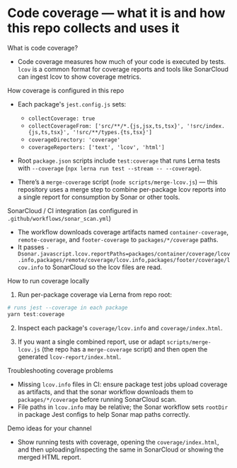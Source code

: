 # Code coverage — what it is and how this repo collects and uses it

What is code coverage?

- Code coverage measures how much of your code is executed by tests. `lcov` is a common format for coverage reports and tools like SonarCloud can ingest lcov to show coverage metrics.

How coverage is configured in this repo

- Each package's `jest.config.js` sets:
  - `collectCoverage: true`
  - `collectCoverageFrom: ['src/**/*.{js,jsx,ts,tsx}', '!src/index.{js,ts,tsx}', '!src/**/types.{ts,tsx}']`
  - `coverageDirectory: 'coverage'`
  - `coverageReporters: ['text', 'lcov', 'html']`

- Root `package.json` scripts include `test:coverage` that runs Lerna tests with `--coverage` (`npx lerna run test --stream -- --coverage`).
- There’s a `merge-coverage` script (`node scripts/merge-lcov.js`) — this repository uses a merge step to combine per-package lcov reports into a single report for consumption by Sonar or other tools.

SonarCloud / CI integration (as configured in `.github/workflows/sonar_scan.yml`)

- The workflow downloads coverage artifacts named `container-coverage`, `remote-coverage`, and `footer-coverage` to `packages/*/coverage` paths.
- It passes `-Dsonar.javascript.lcov.reportPaths=packages/container/coverage/lcov.info,packages/remote/coverage/lcov.info,packages/footer/coverage/lcov.info` to SonarCloud so the lcov files are read.

How to run coverage locally

1. Run per-package coverage via Lerna from repo root:

```powershell
# runs jest --coverage in each package
yarn test:coverage
```

2. Inspect each package's `coverage/lcov.info` and `coverage/index.html`.

3. If you want a single combined report, use or adapt `scripts/merge-lcov.js` (the repo has a `merge-coverage` script) and then open the generated `lcov-report/index.html`.

Troubleshooting coverage problems

- Missing `lcov.info` files in CI: ensure package test jobs upload coverage as artifacts, and that the sonar workflow downloads them to `packages/*/coverage` before running SonarCloud scan.
- File paths in `lcov.info` may be relative; the Sonar workflow sets `rootDir` in package Jest configs to help Sonar map paths correctly.

Demo ideas for your channel

- Show running tests with coverage, opening the `coverage/index.html`, and then uploading/inspecting the same in SonarCloud or showing the merged HTML report.